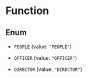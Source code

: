 

# Function

## Enum


* `PEOPLE` (value: `"PEOPLE"`)

* `OFFICER` (value: `"OFFICER"`)

* `DIRECTOR` (value: `"DIRECTOR"`)



